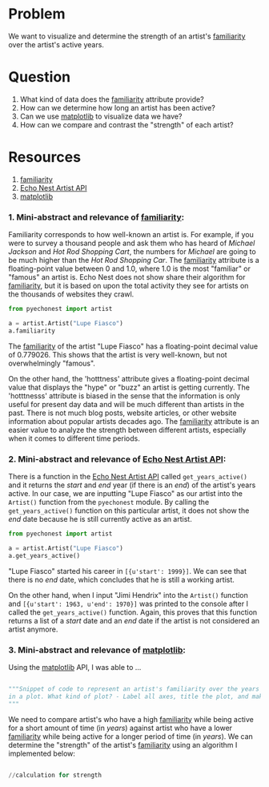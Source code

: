 # Problem
We want to visualize and determine the strength of an artist's [familiarity] over the
artist's active years.

# Question
1. What kind of data does the [familiarity] attribute provide?
2. How can we determine how long an artist has been active?
3. Can we use [matplotlib] to visualize data we have?
4. How can we compare and contrast the "strength" of each artist?


# Resources
1. [familiarity]
2. [Echo Nest Artist API]
3. [matplotlib]


### 1. Mini-abstract and relevance of [familiarity]:
Familiarity corresponds to how well-known an artist is. For example, if you were to survey a
thousand people and ask them who has heard of *Michael Jackson* and *Hot Rod Shopping Cart*, the
numbers for *Michael* are going to be much higher than the *Hot Rod Shopping Car*. The [familiarity]
attribute is a floating-point value between 0 and 1.0, where 1.0 is the most "familiar" or
"famous" an artist is. Echo Nest does not show share their algorithm for [familiarity], but it is
based on upon the total activity they see for artists on the thousands of websites they crawl. 

```python
from pyechonest import artist

a = artist.Artist("Lupe Fiasco")
a.familiarity
```
The [familiarity] of the artist "Lupe Fiasco" has a floating-point decimal value of 0.779026.
This shows that the artist is very well-known, but not overwhelmingly "famous".

On the other hand, the 'hotttness' attribute gives a floating-point decimal value that displays the
"hype" or "buzz" an artist is getting currently. The 'hotttnesss' attribute is biased in the sense
that the information is only useful for present day data and will be much different than artists in
the past. There is not much blog posts, website articles, or other website information about popular
artists decades ago. The [familiarity] attribute is an easier value to analyze the strength between
different artists, especially when it comes to different time periods. 

### 2. Mini-abstract and relevance of [Echo Nest Artist API]:
There is a function in the [Echo Nest Artist API] called ```get_years_active()``` and it returns
the *start* and *end* year (if there is an *end*) of the artist's years active. In our case, we are
inputting "Lupe Fiasco" as our artist into the ```Artist()``` function from the ```pyechonest``` module.
By calling the ```get_years_active()``` function on this particular artist, it does not show the *end*
date because he is still currently active as an artist.

```python
from pyechonest import artist

a = artist.Artist("Lupe Fiasco")
a.get_years_active()
```
"Lupe Fiasco" started his career in ```[{u'start': 1999}]```. We can see that there is no *end* date,
which concludes that he is still a working artist.

On the other hand, when I input "Jimi Hendrix" into the ```Artist()``` function
and ```[{u'start': 1963, u'end': 1970}]``` was printed to the console after I called the
```get_years_active()``` function. Again, this proves that this function returns a list of
a *start* date and an *end* date if the artist is not considered an artist anymore.

### 3. Mini-abstract and relevance of [matplotlib]:
Using the [matplotlib] API, I was able to ...

```python

"""Snippet of code to represent an artist's familiarity over the years they have been active
in a plot. What kind of plot? - Label all axes, title the plot, and make it look 'good'.
"""

```

We need to compare artist's who have a high [familiarity] while being active for a short amount of time
(in *years*) against artist who have a lower [familiarity] while being active for a longer period of time
(in *years*). We can determine the "strength" of the artist's [familiarity] using an algorithm I implemented
below:

```python

//calculation for strength

```

[familiarity]: http://developer.echonest.com/forums/thread/839
[Echo Nest Artist API]: https://github.com/echonest/pyechonest/blob/master/pyechonest/artist.py 
[matplotlib]: http://matplotlib.org/
